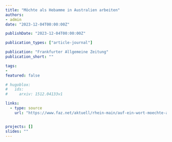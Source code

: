 ```yaml
---
title: "Möchte als Hebamme in Australien arbeiten"
authors:
- admin
date: "2023-12-04T00:00:00Z"

publishDate: "2023-12-04T00:00:00Z"

publication_types: ["article-journal"]

publication: "Frankfurter Allgemeine Zeitung"
publication_short: ""

tags:
- 
featured: false

# hugoblox:
#   ids:
#     arxiv: 1512.04133v1

links:
  - type: source
    url: "https://www.faz.net/aktuell/rhein-main/auf-ein-wort-moechte-als-hebamme-in-australien-arbeiten-19360572.html"


projects: []
slides: ""
---
```

